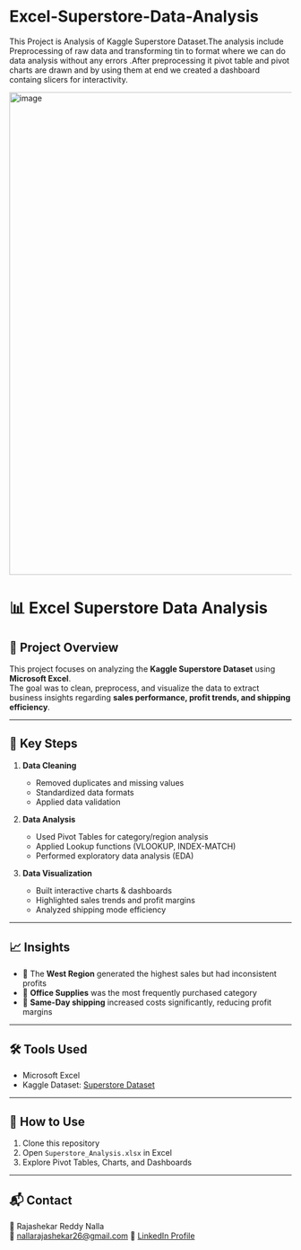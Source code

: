# Excel-Superstore-Data-Analysis
This Project is Analysis of Kaggle Superstore Dataset.The analysis include Preprocessing of raw data and transforming tin to format where we can do data analysis without any errors .After preprocessing it pivot table and pivot charts are drawn and by using them at end we created a dashboard containg slicers for interactivity.

<img width="1848" height="860" alt="image" src="https://github.com/user-attachments/assets/9149fea3-c003-4e61-81dd-cca648808824" />


# 📊 Excel Superstore Data Analysis




## 📌 Project Overview
This project focuses on analyzing the **Kaggle Superstore Dataset** using **Microsoft Excel**.  
The goal was to clean, preprocess, and visualize the data to extract business insights regarding **sales performance, profit trends, and shipping efficiency**.

---

## 🔑 Key Steps
1. **Data Cleaning**
   - Removed duplicates and missing values
   - Standardized data formats
   - Applied data validation

2. **Data Analysis**
   - Used Pivot Tables for category/region analysis
   - Applied Lookup functions (VLOOKUP, INDEX-MATCH)
   - Performed exploratory data analysis (EDA)

3. **Data Visualization**
   - Built interactive charts & dashboards
   - Highlighted sales trends and profit margins
   - Analyzed shipping mode efficiency

---

## 📈 Insights
- 📍 The **West Region** generated the highest sales but had inconsistent profits  
- 🛒 **Office Supplies** was the most frequently purchased category  
- 🚚 **Same-Day shipping** increased costs significantly, reducing profit margins  

---

## 🛠 Tools Used
- Microsoft Excel  
- Kaggle Dataset: [Superstore Dataset](https://www.kaggle.com/datasets/vivek468/superstore-dataset-final)  

---

## 🚀 How to Use
1. Clone this repository  
2. Open `Superstore_Analysis.xlsx` in Excel  
3. Explore Pivot Tables, Charts, and Dashboards  

---

## 📬 Contact
👤 Rajashekar Reddy Nalla  
📧 nallarajashekar26@gmail.com 
🔗 [LinkedIn Profile](https://www.linkedin.com/in/nalla-rajashekar-reddy18/)
